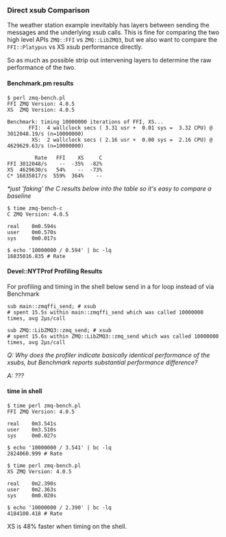 ### Direct xsub Comparison ###

The weather station example inevitably has layers between sending the messages
and the underlying xsub calls. This is fine for comparing the two high level
APIs `ZMQ::FFI` vs `ZMQ::LibZMQ3`, but we also want to compare the
`FFI::Platypus` vs XS xsub performance directly.

So as much as possible strip out intervening layers to determine the raw
performance of the two.

#### Benchmark.pm results ####

    $ perl zmq-bench.pl
    FFI ZMQ Version: 4.0.5
    XS  ZMQ Version: 4.0.5

    Benchmark: timing 10000000 iterations of FFI, XS...
           FFI:  4 wallclock secs ( 3.31 usr +  0.01 sys =  3.32 CPU) @ 3012048.19/s (n=10000000)
            XS:  2 wallclock secs ( 2.16 usr +  0.00 sys =  2.16 CPU) @ 4629629.63/s (n=10000000)

             Rate   FFI    XS     C
    FFI 3012048/s    --  -35%  -82%
    XS  4629630/s   54%    --  -73%
    C* 16835017/s  559%  364%    --

_*just 'faking' the C results below into the table so it's easy to compare a baseline_

    $ time zmq-bench-c
    C ZMQ Version: 4.0.5

    real    0m0.594s
    user    0m0.570s
    sys     0m0.017s

    $ echo '10000000 / 0.594' | bc -lq
    16835016.835 # Rate


#### Devel::NYTProf Profiling Results ####

For profiling and timing in the shell below send in a for loop instead of via
Benchmark


    sub main::zmqffi_send; # xsub
    # spent 15.5s within main::zmqffi_send which was called 10000000 times, avg 2µs/call

    sub ZMQ::LibZMQ3::zmq_send; # xsub
    # spent 15.6s within ZMQ::LibZMQ3::zmq_send which was called 10000000 times, avg 2µs/call


_Q: Why does the profiler indicate basically identical performance of the xsubs,
but Benchmark reports substantial performance difference?_

_A: ???_


#### time in shell ####

    $ time perl zmq-bench.pl
    FFI ZMQ Version: 4.0.5

    real    0m3.541s
    user    0m3.510s
    sys     0m0.027s

    $ echo '10000000 / 3.541' | bc -lq
    2824060.999 # Rate

    $ time perl zmq-bench.pl
    XS ZMQ Version: 4.0.5

    real    0m2.390s
    user    0m2.363s
    sys     0m0.020s

    $ echo '10000000 / 2.390' | bc -lq
    4184100.418 # Rate

XS is 48% faster when timing on the shell.

